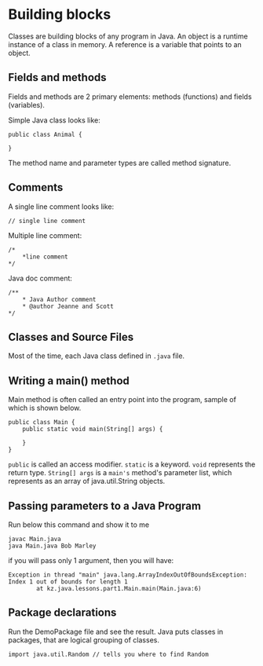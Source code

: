 # Building blocks

Classes are building blocks of any program in Java.
An object is a runtime instance of a class in memory.
A reference is a variable that points to an object.

## Fields and methods
Fields and methods are 2 primary elements: methods (functions) and fields (variables).

Simple Java class looks like:
```
public class Animal {

}
```

The method name and parameter types are called method signature.

## Comments
A single line comment looks like:

`// single line comment`

Multiple line comment:
```
/*
    *line comment
*/

```

Java doc comment:
```
/**
    * Java Author comment
    * @author Jeanne and Scott
*/
```
## Classes and Source Files
Most of the time, each Java class defined in `.java` file.

## Writing a main() method
Main method is often called an entry point into the program, sample of which is shown below.
```
public class Main {
    public static void main(String[] args) {
        
    }
}
```

`public` is called an access modifier.
`static` is a keyword.
`void` represents the return type.
`String[] args` is a `main's` method's parameter list, which represents as an array of java.util.String objects.

## Passing parameters to a Java Program 
Run below this command and show it to me
```
javac Main.java
java Main.java Bob Marley
```
if you will pass only 1 argument, then you will have:
```
Exception in thread "main" java.lang.ArrayIndexOutOfBoundsException: Index 1 out of bounds for length 1
        at kz.java.lessons.part1.Main.main(Main.java:6)
```

## Package declarations

Run the DemoPackage file and see the result. Java puts classes in packages, that are logical grouping of classes.

`import java.util.Random // tells you where to find Random`
